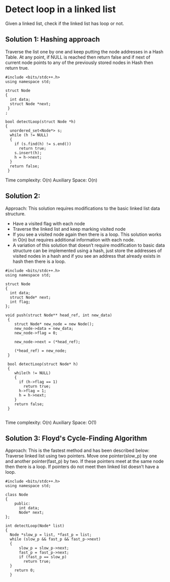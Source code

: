 # Detect loop in a linked list
Given a linked list, check if the linked list has loop or not.
## Solution 1: Hashing approach
Traverse the list one by one and keep putting the node addresses in a Hash Table. At any point, if NULL is reached then return false and if next of current node points to any of the previously stored nodes in Hash then return true. 
```
#include <bits/stdc++.h>
using namespace std;

struct Node
{
  int data;
  struct Node *next;
 }
;

bool detectLoop(struct Node *h)
{
  unordered_set<Node*> s;
  while (h != NULL)
  {
    if (s.find(h) != s.end())
      return true;
    s.insert(h);
    h = h->next;
  }
  return false;
 }
 ```
 Time complexity: O(n) 
 Auxiliary Space: O(n)
 
 ## Solution 2:
 Approach: This solution requires modifications to the basic linked list data structure. 
 * Have a visited flag with each node
 * Traverse the linked list and keep marking visited node
 * If you see a visited node again then there is a loop. This solution works in O(n) but requires additional information with each node.
 * A variation of this solution that doesn’t require modification to basic data structure can be implemented using a hash, just store the addresses of visited nodes in a hash and if you see an address that already exists in hash then there is a loop.
```
#include <bits/stdc++.h>
using namespace std;

struct Node
{
  int data;
  struct Node* next;
  int flag;
};

void push(struct Node** head_ref, int new_data)
 {
    struct Node* new_node = new Node();
    new_node->data = new_data;
    new_node->flag = 0;
    
    new_node->next = (*head_ref);
    
    (*head_ref) = new_node;
 }
 
 bool detectLoop(struct Node* h)
 {
    while(h != NULL)
    {
      if (h->flag == 1)
        return true;
      h->flag = 1;
      h = h->next;
    }
    return false;
 }
 
 ```
 Time complexity: O(n)
 Auxiliary Space: O(1)
 
## Solution 3: Floyd's Cycle-Finding Algorithm
Approach: This is the fastest method and has been described below:  
Traverse linked list using two pointers.
Move one pointer(slow_p) by one and another pointer(fast_p) by two.
If these pointers meet at the same node then there is a loop. If pointers do not meet then linked list doesn’t have a loop.
```
#include <bits/stdc++.h>
using namespace std;

class Node
{
    public:
      int data;
      Node* next;
};

int detectLoop(Node* list)
{
  Node *slow_p = list, *fast_p = list;
  while (slow_p && fast_p && fast_p->next)
  {
      slow_p = slow_p->next;
      fast_p = fast_p->next;
      if (fast_p == slow_p)
        return true;
  }
    return 0;
  }
  ```
  
  
